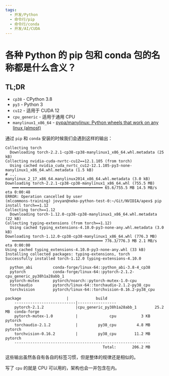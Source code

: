 ```yaml
---
tags:
  - 开发/Python
  - 命令行/pip
  - 命令行/conda
  - 开发/AI/CUDA
---
```

# 各种 Python 的 pip 包和 conda 包的名称都是什么含义？

## TL;DR

- `cp38` - CPython 3.8
- `py3` - Python 3
- `cu12` - 适用于 CUDA 12
- `cpu_generic` - 适用于通用 CPU
- `manylinux1_x86_64` - [pypa/manylinux: Python wheels that work on any linux (almost)](https://github.com/pypa/manylinux)

通过 `pip` 和 `conda` 安装的时候我们会遇到这样的输出：

```shell
Collecting torch
  Downloading torch-2.2.1-cp38-cp38-manylinux1_x86_64.whl.metadata (25 kB)
Collecting nvidia-cuda-nvrtc-cu12==12.1.105 (from torch)
  Using cached nvidia_cuda_nvrtc_cu12-12.1.105-py3-none-manylinux1_x86_64.whl.metadata (1.5 kB)
# ...
manylinux_2_17_x86_64.manylinux2014_x86_64.whl.metadata (3.0 kB)
Downloading torch-2.2.1-cp38-cp38-manylinux1_x86_64.whl (755.5 MB)
   ━━━╺━━━━━━━━━━━━━━━━━━━━━━━━━━━━━━━━━━━━ 65.6/755.5 MB 14.5 MB/s eta 0:00:48
ERROR: Operation cancelled by user
(mlcommons-training) jovyan@neko-python-test-0:~/Git/NVIDIA/apex$ pip install torch==1.12
Collecting torch==1.12
  Downloading torch-1.12.0-cp38-cp38-manylinux1_x86_64.whl.metadata (22 kB)
Collecting typing-extensions (from torch==1.12)
  Using cached typing_extensions-4.10.0-py3-none-any.whl.metadata (3.0 kB)
Downloading torch-1.12.0-cp38-cp38-manylinux1_x86_64.whl (776.3 MB)
   ━━━━━━━━━━━━━━━━━━━━━━━━━━━━━━━━━━━━━━━━ 776.3/776.3 MB 2.1 MB/s eta 0:00:00
Using cached typing_extensions-4.10.0-py3-none-any.whl (33 kB)
Installing collected packages: typing-extensions, torch
Successfully installed torch-1.12.0 typing-extensions-4.10.0
```

```shell
  python_abi         conda-forge/linux-64::python_abi-3.8-4_cp38
  pytorch            conda-forge/linux-64::pytorch-2.1.2-cpu_generic_py38h1a28abb_1
  pytorch-mutex      pytorch/noarch::pytorch-mutex-1.0-cpu
  torchaudio         pytorch/linux-64::torchaudio-2.1.2-py38_cpu
  torchvision        pytorch/linux-64::torchvision-0.16.2-py38_cpu
```

```shell
package                    |            build
    ---------------------------|-----------------
    pytorch-2.1.2              |cpu_generic_py38h1a28abb_1        25.2 MB  conda-forge
    pytorch-mutex-1.0          |              cpu           3 KB  pytorch
    torchaudio-2.1.2           |         py38_cpu         4.8 MB  pytorch
    torchvision-0.16.2         |         py38_cpu        11.2 MB  pytorch
    ------------------------------------------------------------
                                           Total:       206.2 MB
```

这些输出虽然各自有各自的标签习惯，但是整体的规律还是相似的。

写了 `cpu` 的就是 CPU 可以用的，架构也会一并包含在内。